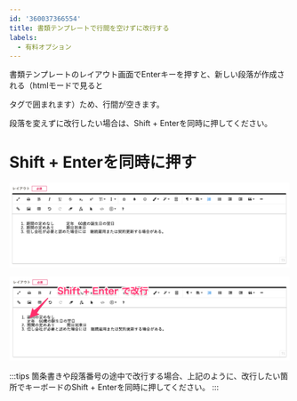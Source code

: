 ```yaml
---
id: '360037366554'
title: 書類テンプレートで行間を空けずに改行する
labels:
  - 有料オプション
---
```

書類テンプレートのレイアウト画面でEnterキーを押すと、新しい段落が作成される（htmlモードで見ると<p>タグで囲まれます）ため、行間が空きます。

段落を変えずに改行したい場合は、Shift + Enterを同時に押してください。

# Shift + Enterを同時に押す

![](./__________2021-06-18_18_24_51.png)

![](./__________2021-06-18_18_22_40.png)

:::tips
箇条書きや段落番号の途中で改行する場合、上記のように、改行したい箇所でキーボードのShift + Enterを同時に押してください。
:::
